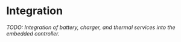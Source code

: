 # Integration
_TODO: Integration of battery, charger, and thermal services into the embedded controller._